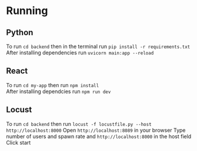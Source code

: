 # Running

## Python  
To run `cd backend` then in the terminal run `pip install -r requirements.txt`  
After installing dependencies run `uvicorn main:app --reload`  


## React  

To run `cd my-app` then run `npm install`  
After installing dependcies run `npm run dev`

## Locust

To run `cd backend` then run `locust -f locustfile.py --host http://localhost:8000`
Open `http://localhost:8089` in your browser
Type number of users and spawn rate and `http://localhost:8000` in the host field
Click start